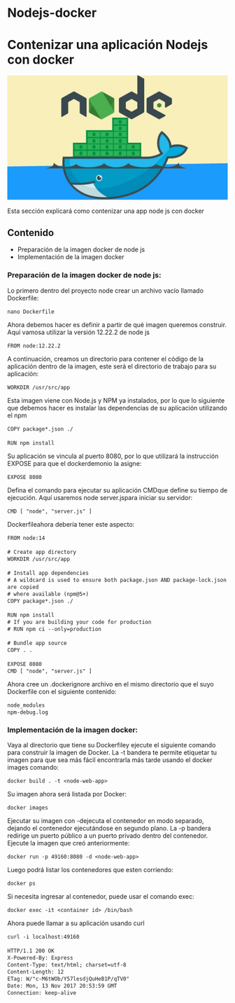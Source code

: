 # Nodejs-docker

# Contenizar una aplicación Nodejs con docker

![Node js + Docker](/img/nodejs+docker.jpg)

Esta sección explicará como contenizar una app node js con docker

## Contenido

* Preparación de la imagen docker de node js
* Implementación de la imagen docker

### Preparación de la imagen docker de node js:

Lo primero dentro del proyecto node crear un archivo vacío llamado Dockerfile:

```
nano Dockerfile
```

Ahora debemos hacer es definir a partir de qué imagen queremos construir. Aquí vamosa utilizar la versión 12.22.2 de node js

```
FROM node:12.22.2
```
A continuación, creamos un directorio para contener el código de la aplicación dentro de la imagen, este será el directorio de trabajo para su aplicación:
```
WORKDIR /usr/src/app
```
Esta imagen viene con Node.js y NPM ya instalados, por lo que lo siguiente que debemos hacer es instalar las dependencias de su aplicación utilizando el npm
```
COPY package*.json ./

RUN npm install
```
Su aplicación se vincula al puerto 8080, por lo que utilizará la instrucción EXPOSE para que el dockerdemonio la asigne:
```
EXPOSE 8080
```
Defina el comando para ejecutar su aplicación CMDque define su tiempo de ejecución. Aquí usaremos node server.jspara iniciar su servidor:
```
CMD [ "node", "server.js" ]
```
Dockerfileahora debería tener este aspecto:
```
FROM node:14

# Create app directory
WORKDIR /usr/src/app

# Install app dependencies
# A wildcard is used to ensure both package.json AND package-lock.json are copied
# where available (npm@5+)
COPY package*.json ./

RUN npm install
# If you are building your code for production
# RUN npm ci --only=production

# Bundle app source
COPY . .

EXPOSE 8080
CMD [ "node", "server.js" ]
```
Ahora cree un .dockerignore archivo en el mismo directorio que el suyo Dockerfile con el siguiente contenido:
```
node_modules
npm-debug.log
```

### Implementación de la imagen docker:

Vaya al directorio que tiene su Dockerfiley ejecute el siguiente comando para construir la imagen de Docker. La -t bandera te permite etiquetar tu imagen para que sea más fácil encontrarla más tarde usando el docker images comando:
```
docker build . -t <node-web-app>
```
Su imagen ahora será listada por Docker:
```
docker images
```
Ejecutar su imagen con -dejecuta el contenedor en modo separado, dejando el contenedor ejecutándose en segundo plano. La -p bandera redirige un puerto público a un puerto privado dentro del contenedor. Ejecute la imagen que creó anteriormente:
```
docker run -p 49160:8080 -d <node-web-app>
```
Luego podrá listar los contenedores que esten corriendo:
```
docker ps
```
Si necesita ingresar al contenedor, puede usar el comando exec:
```
docker exec -it <container id> /bin/bash
```
Ahora puede llamar a su aplicación usando curl
```
curl -i localhost:49160

HTTP/1.1 200 OK
X-Powered-By: Express
Content-Type: text/html; charset=utf-8
Content-Length: 12
ETag: W/"c-M6tWOb/Y57lesdjQuHeB1P/qTV0"
Date: Mon, 13 Nov 2017 20:53:59 GMT
Connection: keep-alive
```